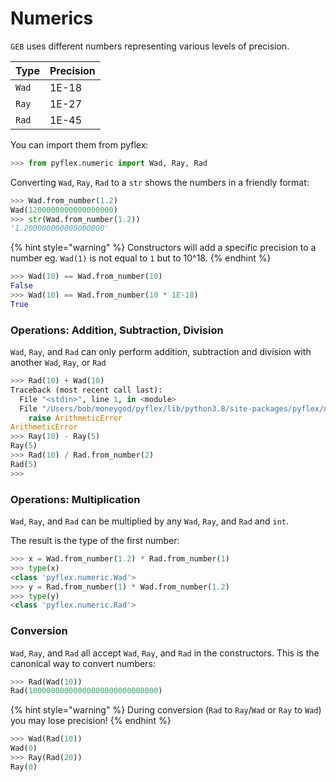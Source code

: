 # Numerics

`GEB` uses different numbers representing various levels of precision.

| Type | Precision |
| :--- | :--- |
| `Wad` | 1E-18 |
| `Ray` | 1E-27 |
| `Rad` | 1E-45 |

You can import them from pyflex:

```python
>>> from pyflex.numeric import Wad, Ray, Rad
```

Converting `Wad`, `Ray`, `Rad` to a `str` shows the numbers in a friendly format:

```python
>>> Wad.from_number(1.2)
Wad(1200000000000000000)
>>> str(Wad.from_number(1.2))
'1.200000000000000000'
```

{% hint style="warning" %}
Constructors will add a specific precision to a number  eg. `Wad(1)` is not equal to `1` but to 10^18.
{% endhint %}

```python
>>> Wad(10) == Wad.from_number(10)
False
>>> Wad(10) == Wad.from_number(10 * 1E-18)
True
```

### Operations: Addition, Subtraction, Division

`Wad`, `Ray`, and `Rad` can only perform addition, subtraction and division with another `Wad`, `Ray`, or `Rad`

```python
>>> Rad(10) + Wad(10)
Traceback (most recent call last):
  File "<stdin>", line 1, in <module>
  File "/Users/bob/moneygod/pyflex/lib/python3.8/site-packages/pyflex/numeric.py", line 320, in __add__
    raise ArithmeticError
ArithmeticError
>>> Ray(10) - Ray(5)
Ray(5)
>>> Rad(10) / Rad.from_number(2)
Rad(5)
>>> 

```

### Operations: Multiplication

`Wad`, `Ray`, and `Rad`  can be multiplied by any `Wad`, `Ray`, and `Rad`  and `int`.

The result is the type of the first number:

```python
>>> x = Wad.from_number(1.2) * Rad.from_number(1)
>>> type(x)
<class 'pyflex.numeric.Wad'>
>>> y = Rad.from_number(1) * Wad.from_number(1.2)
>>> type(y)
<class 'pyflex.numeric.Rad'>
```

### Conversion

`Wad`, `Ray`, and `Rad` all accept `Wad`, `Ray`, and `Rad` in the constructors. This is the canonical way to convert  numbers:

```python
>>> Rad(Wad(10))
Rad(10000000000000000000000000000)
```

{% hint style="warning" %}
During conversion \(`Rad` to `Ray`/`Wad` or `Ray` to `Wad`\) you may lose precision!
{% endhint %}

```python
>>> Wad(Rad(10))
Wad(0)
>>> Ray(Rad(20))
Ray(0)
```



